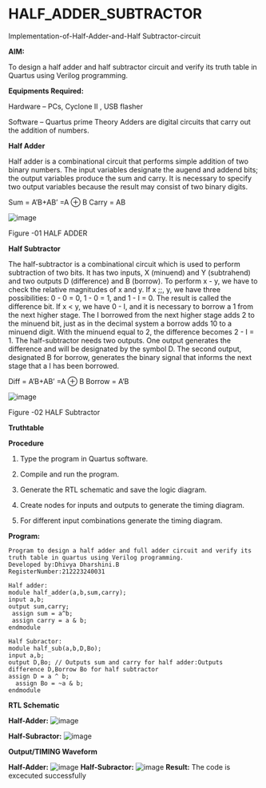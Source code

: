# HALF_ADDER_SUBTRACTOR

Implementation-of-Half-Adder-and-Half Subtractor-circuit

**AIM:**

To design a half adder and half subtractor circuit and verify its truth table in Quartus using Verilog programming.

**Equipments Required:**

Hardware – PCs, Cyclone II , USB flasher 

Software – Quartus prime Theory Adders are digital circuits that carry out the addition of numbers.

**Half Adder**

Half adder is a combinational circuit that performs simple addition of two binary numbers. The input variables designate the augend and addend bits; the output variables produce the sum and carry. It is necessary to specify two output variables because the result may consist of two binary digits.

Sum = A’B+AB’ =A ⊕ B Carry = AB

![image](https://github.com/naavaneetha/HALF_ADDER_SUBTRACTOR/assets/154305477/bd4a0b2c-cdbc-4184-ab08-81578f121e1f)

Figure -01 HALF ADDER

**Half Subtractor**

The half-subtractor is a combinational circuit which is used to perform subtraction of two bits. It has two inputs, X (minuend) and Y (subtrahend) and two outputs D (difference) and B (borrow). To perform x - y, we have to check the relative magnitudes of x and y. If x ;;, y, we have three possibilities: 0 - 0 = 0, 1 - 0 = 1, and 1 - I = 0. The result is called the difference bit. If x < y, we have 0 - I, and it is necessary to borrow a 1 from the next higher stage. The I borrowed from the next higher stage adds 2 to the minuend bit, just as in the decimal system a borrow adds 10 to a minuend digit. With the minuend equal to 2, the difference becomes 2 - I = 1. The half-subtractor needs two outputs. One output generates the difference and will be designated by the symbol D. The second output, designated B for borrow, generates the binary signal that informs the next stage that a I has been borrowed. 

Diff = A’B+AB’ =A ⊕ B
Borrow = A’B

 ![image](https://github.com/naavaneetha/HALF_ADDER_SUBTRACTOR/assets/154305477/d76b099c-513f-4e7c-843a-e2fd028a531a)

Figure -02 HALF Subtractor

**Truthtable**

**Procedure**

1.	Type the program in Quartus software.

2.	Compile and run the program.

3.	Generate the RTL schematic and save the logic diagram.

4.	Create nodes for inputs and outputs to generate the timing diagram.

5.	For different input combinations generate the timing diagram.


**Program:**
```
Program to design a half adder and full adder circuit and verify its truth table in quartus using Verilog programming.
Developed by:Dhivya Dharshini.B
RegisterNumber:212223240031

Half adder:
module half_adder(a,b,sum,carry);
input a,b;
output sum,carry; 
 assign sum = a^b;
 assign carry = a & b;
endmodule

Half Subractor:
module half_sub(a,b,D,Bo);
input a,b;
output D,Bo; // Outputs sum and carry for half adder:Outputs difference D,Borrow Bo for half subtractor
assign D = a ^ b;
  assign Bo = ~a & b;
endmodule
```
**RTL Schematic**


**Half-Adder:**
![image](https://github.com/dhivyadharshini2006/HALF_ADDER_SUBTRACTOR/assets/144979490/9044438d-42ea-463c-b598-11ba7ee0a9a3)


**Half-Subractor:**
![image](https://github.com/dhivyadharshini2006/HALF_ADDER_SUBTRACTOR/assets/144979490/431be97f-d9c7-4e48-81e6-1980e6aacaf2)

**Output/TIMING Waveform**

**Half-Adder:**
![image](https://github.com/dhivyadharshini2006/HALF_ADDER_SUBTRACTOR/assets/144979490/c9b99dc1-1d48-4774-864d-b5f9e0dcab30)
**Half-Subractor:**
![image](https://github.com/dhivyadharshini2006/HALF_ADDER_SUBTRACTOR/assets/144979490/285dd80d-6c9d-4878-956b-8ccfba634e44)
**Result:**
The code is excecuted successfully
